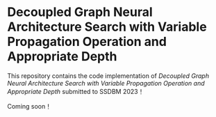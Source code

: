 # Decoupled Graph Neural Architecture Search with Variable Propagation Operation and Appropriate Depth
This repository contains the code implementation of <em>Decoupled Graph Neural Architecture Search with Variable Propagation Operation and Appropriate Depth </em>submitted to SSDBM 2023！ 

Coming soon！
